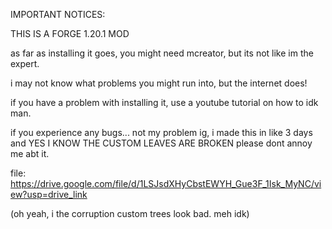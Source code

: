 IMPORTANT NOTICES:

THIS IS A FORGE 1.20.1 MOD

as far as installing it goes, you might need mcreator, but its not like im the expert.

i may not know what problems you might run into, but the internet does!

if you have a problem with installing it,  use a youtube tutorial on how to idk man.

if you experience any bugs... not my problem ig, i made this in like 3 days and YES I KNOW THE CUSTOM LEAVES ARE BROKEN please dont annoy me abt it.


file: https://drive.google.com/file/d/1LSJsdXHyCbstEWYH_Gue3F_1Isk_MyNC/view?usp=drive_link

(oh yeah, i the corruption custom trees look bad. meh idk)

